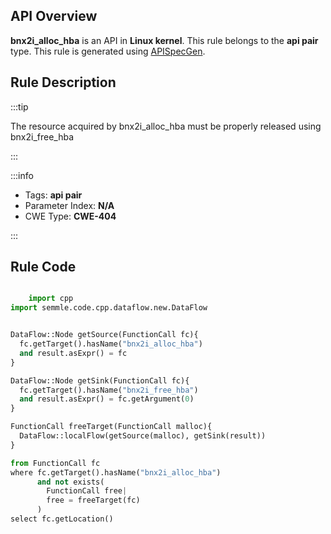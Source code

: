 ---
---


## API Overview
**bnx2i_alloc_hba** is an API in **Linux kernel**. This rule belongs to the **api pair** type. This rule is generated using [APISpecGen](../../tools/APISpecGen).
## Rule Description

:::tip

The resource acquired by bnx2i_alloc_hba must be properly released using bnx2i_free_hba

:::

:::info

- Tags: **api pair**
- Parameter Index: **N/A**
- CWE Type: **CWE-404**

:::

## Rule Code
```python

    import cpp
import semmle.code.cpp.dataflow.new.DataFlow


DataFlow::Node getSource(FunctionCall fc){
  fc.getTarget().hasName("bnx2i_alloc_hba")
  and result.asExpr() = fc
}

DataFlow::Node getSink(FunctionCall fc){
  fc.getTarget().hasName("bnx2i_free_hba")
  and result.asExpr() = fc.getArgument(0)
}

FunctionCall freeTarget(FunctionCall malloc){
  DataFlow::localFlow(getSource(malloc), getSink(result))
}

from FunctionCall fc
where fc.getTarget().hasName("bnx2i_alloc_hba")
      and not exists(
        FunctionCall free| 
        free = freeTarget(fc)
      )
select fc.getLocation()

    
```